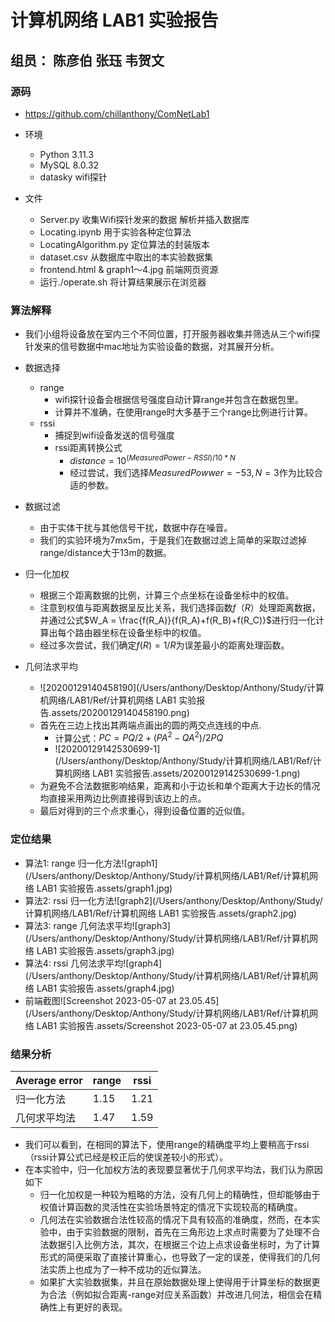 # 计算机网络 LAB1 实验报告

## 组员： 陈彦伯 张珏 韦贺文

### 源码

- https://github.com/chillanthony/ComNetLab1
- 环境
  - Python 3.11.3
  - MySQL 8.0.32
  - datasky wifi探针


- 文件
  - Server.py 收集Wifi探针发来的数据 解析并插入数据库 
  - Locating.ipynb 用于实验各种定位算法
  - LocatingAlgorithm.py 定位算法的封装版本
  - dataset.csv 从数据库中取出的本实验数据集
  - frontend.html & graph1～4.jpg 前端网页资源
  - 运行./operate.sh 将计算结果展示在浏览器

### 算法解释

- 我们小组将设备放在室内三个不同位置，打开服务器收集并筛选从三个wifi探针发来的信号数据中mac地址为实验设备的数据，对其展开分析。
- 数据选择
  - range
    - wifi探针设备会根据信号强度自动计算range并包含在数据包里。
    - 计算并不准确，在使用range时大多基于三个range比例进行计算。
  - rssi
    - 捕捉到wifi设备发送的信号强度
    - rssi距离转换公式
      - $distance = 10^{(MeasuredPower - RSSI)/10*N}$
      - 经过尝试，我们选择$MeasuredPowwer = -53, N = 3$作为比较合适的参数。

- 数据过滤
  - 由于实体干扰与其他信号干扰，数据中存在噪音。
  - 我们的实验环境为7mx5m，于是我们在数据过滤上简单的采取过滤掉range/distance大于13m的数据。
- 归一化加权
  - 根据三个距离数据的比例，计算三个点坐标在设备坐标中的权值。
  - 注意到权值与距离数据呈反比关系，我们选择函数$f（R）$处理距离数据，并通过公式$W_A = \frac{f(R_A)}{f(R_A)+f(R_B)+f(R_C)}$进行归一化计算出每个路由器坐标在设备坐标中的权值。
  - 经过多次尝试，我们确定$f(R) = 1/R$为误差最小的距离处理函数。
- 几何法求平均
  - ![20200129140458190](/Users/anthony/Desktop/Anthony/Study/计算机网络/LAB1/Ref/计算机网络 LAB1 实验报告.assets/20200129140458190.png)
  - 首先在三边上找出其两端点画出的圆的两交点连线的中点.
    - 计算公式：$PC = PQ/2 + (PA^2 -QA^2)/2PQ$
    - ![20200129142530699-1](/Users/anthony/Desktop/Anthony/Study/计算机网络/LAB1/Ref/计算机网络 LAB1 实验报告.assets/20200129142530699-1.png)
  - 为避免不合法数据影响结果，距离和小于边长和单个距离大于边长的情况均直接采用两边比例直接得到该边上的点。
  - 最后对得到的三个点求重心，得到设备位置的近似值。

### 定位结果

- 算法1: range 归一化方法![graph1](/Users/anthony/Desktop/Anthony/Study/计算机网络/LAB1/Ref/计算机网络 LAB1 实验报告.assets/graph1.jpg)
- 算法2: rssi 归一化方法![graph2](/Users/anthony/Desktop/Anthony/Study/计算机网络/LAB1/Ref/计算机网络 LAB1 实验报告.assets/graph2.jpg)
- 算法3: range 几何法求平均![graph3](/Users/anthony/Desktop/Anthony/Study/计算机网络/LAB1/Ref/计算机网络 LAB1 实验报告.assets/graph3.jpg)
- 算法4: rssi 几何法求平均![graph4](/Users/anthony/Desktop/Anthony/Study/计算机网络/LAB1/Ref/计算机网络 LAB1 实验报告.assets/graph4.jpg)
- 前端截图![Screenshot 2023-05-07 at 23.05.45](/Users/anthony/Desktop/Anthony/Study/计算机网络/LAB1/Ref/计算机网络 LAB1 实验报告.assets/Screenshot 2023-05-07 at 23.05.45.png)

### 结果分析

| Average error | range | rssi |
| ------------- | ----- | ---- |
| 归一化方法    | 1.15  | 1.21 |
| 几何求平均法  | 1.47  | 1.59 |

- 我们可以看到，在相同的算法下，使用range的精确度平均上要稍高于rssi（rssi计算公式已经是校正后的使误差较小的形式）。
- 在本实验中，归一化加权方法的表现要显著优于几何求平均法，我们认为原因如下
  - 归一化加权是一种较为粗略的方法，没有几何上的精确性，但却能够由于权值计算函数的灵活性在实验场景特定的情况下实现较高的精确度。
  - 几何法在实验数据合法性较高的情况下具有较高的准确度，然而，在本实验中，由于实验数据的限制，首先在三角形边上求点时需要为了处理不合法数据引入比例方法，其次，在根据三个边上点求设备坐标时，为了计算形式的简便采取了直接计算重心，也导致了一定的误差，使得我们的几何法实质上也成为了一种不成功的近似算法。
  - 如果扩大实验数据集，并且在原始数据处理上使得用于计算坐标的数据更为合法（例如拟合距离-range对应关系函数）并改进几何法，相信会在精确性上有更好的表现。

